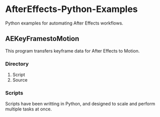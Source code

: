 # AfterEffects-Python-Examples

Python examples for automating After Effects workflows.

## AEKeyFramestoMotion
This program transfers keyframe data for After Effects to Motion.

### Directory
1. Script
2. Source

### Scripts
Scripts have been writting in Python, and designed to scale and perform multiple tasks at once.